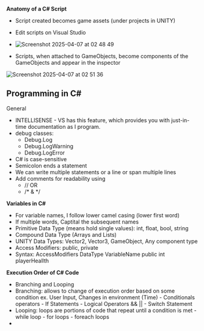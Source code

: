 **Anatomy of a C# Script**
- Script created becomes game assets (under projects in UNITY)
- Edit scripts on Visual Studio

- ![Screenshot 2025-04-07 at 02 48 49](https://github.com/user-attachments/assets/9c586329-b4cc-4c1f-ac58-f728e881975e)

- Scripts, when attached to GameObjects, become components of the GameObjects and appear in the inspector

![Screenshot 2025-04-07 at 02 51 36](https://github.com/user-attachments/assets/d3b8ac7f-78ea-4233-b8e0-b804f833f51a)

## Programming in C# 
General
- INTELLISENSE - VS has this feature, which provides you with just-in-time documentation as I program.
- debug classes:
    - Debug.Log
    - Debug.LogWarning
    - Debug.LogError
- C# is case-sensitive
- Semicolon ends a statement
- We can write multiple statements or a line or span multiple lines
- Add comments for readability using
  - // OR
  - /* & */

**Variables in C#**
- For variable names, I follow lower camel casing (lower first word)
- If multiple words, Captital the subsequent names
- Primitive Data Type (means hold single values): int, float, bool, string
- Compound Data Type (Arrays and Lists)
- UNITY Data Types: Vector2, Vector3, GameObject, Any component type
- Access Modifiers: public, private
- Syntax:
AccessModifiers DataType VariableName
public int playerHeallth

**Execution Order of C# Code**
- Branching and Looping
- Branching: allows to change of execution order based on some condition ex. User Input, Changes in environment (Time)
      - Conditionals operators
      - If Statements
      - Logical Operators && ||
      - Switch Statement
- Looping: loops are portions of code that repeat until a condition is met
      - while loop
      - for loops
      - foreach loops
- 
